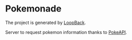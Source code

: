 # Pokemonade

The project is generated by [LoopBack](http://loopback.io).

Server to request pokemon information thanks to [PokeAPI](http://pokeapi.co/).
